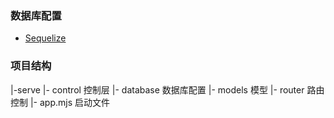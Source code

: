 ### 数据库配置
  *  [Sequelize](https://www.sequelize.com.cn/core-concepts/model-basics)

### 项目结构
  |-serve
    |- control 控制层
    |- database 数据库配置
    |- models 模型
    |- router 路由控制
  |- app.mjs 启动文件

